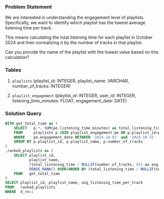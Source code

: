 ### Problem Statement

We are interested in understanding the engagement level of playlists. Specifically, we want to identify which playlist has the lowest average listening time per track. 

This means calculating the total listening time for each playlist in October 2024 and then normalizing it by the number of tracks in that playlist. 

Can you provide the name of the playlist with the lowest value based on this calculation?



### Tables

1. `playlists` (playlist_id: INTEGER, playlist_name: VARCHAR, number_of_tracks: INTEGER)

2. `playlist_engagement` (playlist_id: INTEGER, user_id: INTEGER, listening_time_minutes: FLOAT, engagement_date: DATE)


### Solution Query

```sql
WITH get_total_time as (
    SELECT   p.*, SUM(pe.listening_time_minutes) as total_listening_time
    FROM     playlists p JOIN playlist_engagement pe ON p.playlist_id=pe.playlist_id
    WHERE    pe.engagement_date BETWEEN '2024-10-01' and '2024-10-31'
    GROUP BY p.playlist_id, p.playlist_name, p.number_of_tracks
)
,ranked_playlists as (
    SELECT playlist_id, 
           playlist_name, 
           (total_listening_time / NULLIF(number_of_tracks, 0)) as avg_listening_time_per_track, 
           DENSE_RANK() OVER(ORDER BY (total_listening_time / NULLIF(number_of_tracks, 0))) as d_rn
    FROM   get_total_time
)
SELECT playlist_id, playlist_name, avg_listening_time_per_track
FROM   ranked_playlists
WHERE  d_rn=1
```